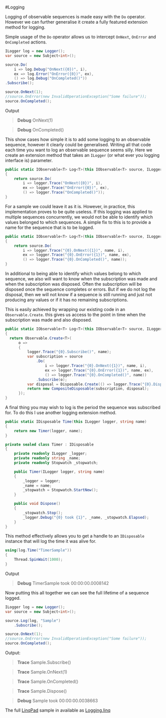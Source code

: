 #Logging

Logging of observable sequences is made easy with the `Do` operator.
However we can further generalise it create a fully featured extension method for logging.

Simple usage of the `Do` operator allows us to intercept `OnNext`, `OnError` and `OnCompleted` actions.

```csharp
ILogger log = new Logger();
var source = new Subject<int>();

source.Do(
    i => log.Debug("OnNext({0})", i),
    ex => log.Error("OnError({0})", ex),
    () => log.Debug("OnCompleted()"))
.Subscribe();

source.OnNext(1);
//source.OnError(new InvalidOperationException("Some failure"));
source.OnCompleted();
```

Output

> **Debug**
> OnNext(1)

> **Debug**
> OnCompleted()

This show cases how simple it is to add some logging to an observable sequence, however it clearly could be generalised.
Writing all that code each time you want to log an observable sequence seems silly.
Here we create an extension method that takes an `ILogger` (or what ever you logging interface is) parameter.

```csharp
public static IObservable<T> Log<T>(this IObservable<T> source, ILogger logger)
{
    return source.Do(
        i => logger.Trace("OnNext({0})", i),
        ex => logger.Trace("OnError({0})", ex),
        () => logger.Trace("OnCompleted()"));
}
```

For a sample we could leave it as it is.
However, in practice, this implementation proves to be quite useless.
If this logging was applied to multiple sequences concurrently, we would not be able to identify which values belonged to which sequences.
A simple fix to this is to provide a name for the sequence that is to be logged.

```csharp
public static IObservable<T> Log<T>(this IObservable<T> source, ILogger logger, string name)
{
    return source.Do(
        i => logger.Trace("{0}.OnNext({1})", name, i),
        ex => logger.Trace("{0}.OnError({1})", name, ex),
        () => logger.Trace("{0}.OnCompleted()", name));
}
```


In additional to being able to identify which values belong to which sequence, we also will want to know when the subscription was made and when the subscription was disposed.
Often the subscription will be disposed once the sequence completes or errors.
But if we do not log the disposal, then we will not know if a sequence is still running and just not producing any values or if it has no remaining subscriptions.

This is easily achieved by wrapping our existing code in an `Observable.Create`. this gives us access to the point in time when the subscription was made and also disposed.

```csharp
public static IObservable<T> Log<T>(this IObservable<T> source, ILogger logger, string name)
{
  return Observable.Create<T>(
      o =>
      {
          logger.Trace("{0}.Subscribe()", name);
          var subscription = source
              .Do(
                  i => logger.Trace("{0}.OnNext({1})", name, i),
                  ex => logger.Trace("{0}.OnError({1})", name, ex),
                  () => logger.Trace("{0}.OnCompleted()", name))
              .Subscribe(o);
          var disposal = Disposable.Create(() => logger.Trace("{0}.Dispose()", name));
          return new CompositeDisposable(subscription, disposal);
      });
}
```

A final thing you may wish to log is the period the sequence was subscribed for.
To do this I use another logging extension method.

```csharp
public static IDisposable Time(this ILogger logger, string name)
{
    return new Timer(logger, name);
}

private sealed class Timer : IDisposable
{
    private readonly ILogger _logger;
    private readonly string _name;
    private readonly Stopwatch _stopwatch;

    public Timer(ILogger logger, string name)
    {
        _logger = logger;
        _name = name;
        _stopwatch = Stopwatch.StartNew();
    }

    public void Dispose()
    {
        _stopwatch.Stop();
        _logger.Debug("{0} took {1}", _name, _stopwatch.Elapsed);
    }
}
```

This method effectively allows you to get a handle to an `IDisposable` instance that will log the time it was alive for.

```csharp
using(log.Time("TimerSample"))
{
    Thread.SpinWait(1000);
}
```

Output

> **Debug**
> TimerSample took 00:00:00.0008142

Now putting this all together we can see the full lifetime of a sequence logged.

```csharp
ILogger log = new Logger();
var source = new Subject<int>();

source.Log(log, "Sample")
    .Subscribe();

source.OnNext(1);
//source.OnError(new InvalidOperationException("Some failure"));
source.OnCompleted();
```

Output:

> **Trace**
> Sample.Subscribe()

> **Trace**
> Sample.OnNext(1)

> **Trace**
> Sample.OnCompleted()

> **Trace**
> Sample.Dispose()

> **Debug**
> Sample took 00:00:00.0038663

The full [LinqPad](http://www.linqpad.net) sample in available as [Logging.linq](Logging.linq)
